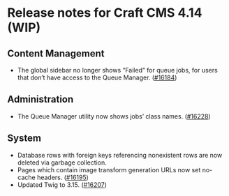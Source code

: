 # Release notes for Craft CMS 4.14 (WIP)

## Content Management
- The global sidebar no longer shows “Failed” for queue jobs, for users that don’t have access to the Queue Manager. ([#16184](https://github.com/craftcms/cms/issues/16184))

## Administration
- The Queue Manager utility now shows jobs’ class names. ([#16228](https://github.com/craftcms/cms/pull/16228)) 

## System
- Database rows with foreign keys referencing nonexistent rows are now deleted via garbage collection.
- Pages which contain image transform generation URLs now set no-cache headers. ([#16195](https://github.com/craftcms/cms/discussions/16195))
- Updated Twig to 3.15. ([#16207](https://github.com/craftcms/cms/discussions/16207))
